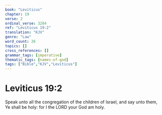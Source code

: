 ```yaml
---
book: "Leviticus"
chapter: 19
verse: 2
ordinal_verse: 3284
ref: "Leviticus 19:2"
translation: "KJV"
genre: "Law"
word_count: 26
topics: []
cross_references: []
grammar_tags: [imperative]
thematic_tags: [names-of-god]
tags: ["Bible","KJV","Leviticus"]
---
```


# Leviticus 19:2

Speak unto all the congregation of the children of Israel, and say unto them, Ye shall be holy: for I the LORD your God am holy.
